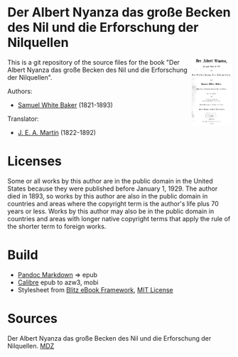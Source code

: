 # Der Albert Nyanza das große Becken des Nil und die Erforschung der Nilquellen

<img align="right" height="150" src="https://github.com/kogo59/Der_Albert_Nyanza_das_grosse_Becken_des_Nil_und_die_Erforschung_der_Nilquellen/blob/main/images/cover.jpg">

This is a git repository of the source files for the book "Der Albert Nyanza das große Becken des Nil und die Erforschung der Nilquellen".

Authors:

* [Samuel White Baker](https://de.wikipedia.org/wiki/Samuel_White_Baker) (1821-1893)

Translator:

* [J. E. A. Martin](https://d-nb.info/gnd/120641747) (1822-1892)


# Licenses
Some or all works by this author are in the public domain in the United States
because they were published before January 1, 1929. The author died in 1893, so
works by this author are also in the public domain in countries and areas where
the copyright term is the author's life plus 70 years or less. Works by this
author may also be in the public domain in countries and areas with longer
native copyright terms that apply the rule of the shorter term to foreign works.

# Build
* [Pandoc Markdown](https://pandoc.org/MANUAL.html#pandocs-markdown) => epub
* [Calibre](https://calibre-ebook.com/) epub to azw3, mobi
* Stylesheet from [Blitz eBook Framework](https://friendsofepub.github.io/Blitz/), [MIT License](https://github.com/FriendsOfEpub/Blitz/blob/master/LICENSE)

# Sources
Der Albert Nyanza das große Becken des Nil und die Erforschung der Nilquellen. [MDZ](https://www.digitale-sammlungen.de/de/view/bsb10465322?page=,1)


